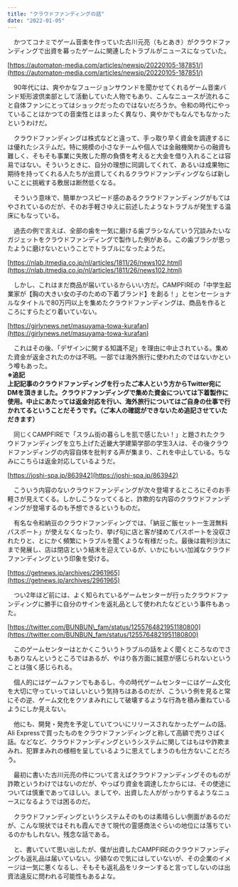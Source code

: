 ```yaml
---
title: "クラウドファンディングの話"
date: "2022-01-05"
---
```


　かつてコナミでゲーム音楽を作っていた古川元亮（もとあき）がクラウドファンディングで出資を募ったゲームに関連したトラブルがニュースになっていた。

[https://automaton-media.com/articles/newsjp/20220105-187851/](https://automaton-media.com/articles/newsjp/20220105-187851/)

　90年代には、爽やかなフュージョンサウンドを聞かせてくれるゲーム音楽バンド矩形波倶楽部として活動していた人物でもあり、こんなニュースが流れること自体ファンにとってはショックだったのではないだろうか。令和の時代にやっていることはかつての音楽性とはまったく異なり、爽やかでもなんでもなかったというわけだ。

　クラウドファンディングは株式などと違って、手っ取り早く資金を調達するには優れたシステムだ。特に規模の小さなチームや個人では金融機関からの融資も難しく、そもそも事業に失敗した際の負債を考えると大金を借り入れることは容易ではない。そういうときに、自分の理想に同調してくれて、あるいは成果物に期待を持ってくれる人たちが出資してくれるクラウドファンディングならば新しいことに挑戦する敷居は断然低くなる。

　そういう意味で、簡単かつスピード感のあるクラウドファンディングがもてはやされているのだが、そのお手軽さゆえに前述したようなトラブルが発生する温床にもなっている。

　過去の例で言えば、全部の歯を一気に磨ける歯ブラシなんていう冗談みたいなガジェットをクラウドファンディングで製作した例がある。この歯ブラシが思ったように磨けないということでトラブルになったようだ。

[https://nlab.itmedia.co.jp/nl/articles/1811/26/news102.html](https://nlab.itmedia.co.jp/nl/articles/1811/26/news102.html)

　しかし、これはまだ商品が届いているからいい方だ。CAMPFIREの「中学生起業家が【胸の大きい女の子のための下着ブランド】を創る！」とセンセーショナルなタイトルで80万円以上を集めたクラウドファンディングは、商品を作るところにすらたどり着いていない。

[https://girlynews.net/masuyama-towa-kurafan](https://girlynews.net/masuyama-towa-kurafan)

　これはその後、「デザインに関する知識不足」を理由に中止されている。集めた資金が返金されたのかは不明。一部では海外旅行に使われたのではないかという噂もあった。  
**※追記  
上記記事のクラウドファンディングを行ったご本人という方からTwitter宛にDMを頂きました。クラウドファンディングで集めた資金については下着製作に使用。中止にあたっては返金対応を行い、海外旅行についてはご自身の仕事で行かれてるということだそうです。（ご本人の確認ができないため追記させていただきます）**

　同じくCAMPFIREで「スラム街の暮らしを肌で感じたい！」と題されたクラウドファンディングを立ち上げた近畿大学建築学部の学生3人は、その後クラウドファンディングの内容自体を批判する声が集まり、これを中止している。ちなみにこちらは返金対応しているようだ。

[https://joshi-spa.jp/863942](https://joshi-spa.jp/863942)

　こういう内容のないクラウドファンディングが次々登場するところにそのお手軽さが見えてくる。しかしこうなってくると、詐欺的な内容のクラウドファンディングが登場するのも予想できるというものだ。

　有名な令和納豆のクラウドファンディングでは、「納豆ご飯セット一生涯無料パスポート」が使えなくなったり、挙げ句に店と客が揉めてパスポートを没収されたりと、とにかく頻繁にトラブルを聞くような有様だった。最後は裁判沙汰にまで発展し、店は閉店という結末を迎えているが、いかにもいい加減なクラウドファンディングという印象を受ける。

[https://getnews.jp/archives/2961965](https://getnews.jp/archives/2961965)

　つい2年ほど前には、よく知られているゲームセンターが行ったクラウドファンディングに勝手に自分のサインを返礼品として使われたなどという事件もあった。

[https://twitter.com/BUNBUN\_fam/status/1255764821951180800](https://twitter.com/BUNBUN_fam/status/1255764821951180800)

　このゲームセンターはとかくこういうトラブルの話をよく聞くところなのでさもありなんというところではあるが、やはり各方面に誠意が感じられないということは強く感じられる。

　個人的にはゲームファンでもあるし、今の時代ゲームセンターにはゲーム文化を大切に守っていってほしいという気持ちはあるのだが、こういう例を見ると常にその逆、ゲーム文化をクソまみれにして破壊するような行為を積み重ねているようにしか見えない。

　他にも、開発・発売を予定していてついにリリースされなかったゲームの話、Ali Expressで買ったものをクラウドファンディングと称して高額で売りさばく話。などなど、クラウドファンディングというシステムに関してはもはや詐欺まみれ、犯罪まみれの様相を呈しているように思えてしまうのも仕方ないことだろう。

　最初に書いた古川元亮の件について言えばクラウドファンディングそのものが詐欺というわけではないのだが、やっぱり資金を調達したからには、その使途については慎重であってほしい。ましてや、出資した人ががっかりするようなニュースになるようでは困るのだ。

　クラウドファンディングというシステムそのものは素晴らしい側面があるのだが、こんな現状ではそれも霞んできて現代の霊感商法ぐらいの地位には落ちているのかもしれない。残念な話である。

　と、書いていて思い出したが、僕が出資したCAMPFIREのクラウドファンディングも返礼品は届いていない。少額なので気にはしていないが、その企業のイメージは一気に悪くなるし、そもそも返礼品をリターンすると言ってしないのは出資法違反に問われる可能性もあるよな。
